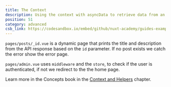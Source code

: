 ```yaml
---
title: The Context
description: Using the context with asyncData to retrieve data from an API and middleware to check authentication using the store.
position: 51
category: advanced
csb_link: https://codesandbox.io/embed/github/nuxt-academy/guides-examples/tree/master/02_concepts/02_context_helpers-context?fontsize=14&hidenavigation=1&theme=dark
---
```


<example-intro></example-intro>

`pages/posts/_id.vue` is a dynamic page that prints the title and description from the API response based on the `id` parameter. If no post exists we catch the error show the error page.

`pages/admin.vue` uses `middleware` and the `store`, to check if the user is authenticated, if not we redirect to the the home page.

<base-alert type="next">

Learn more in the Concepts book in the [Context and Helpers](/guides/concepts/context-helpers) chapter.

</base-alert>

<code-sandbox :src="csb_link"></code-sandbox>

